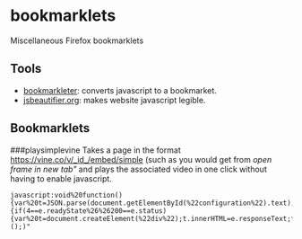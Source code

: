 # bookmarklets
Miscellaneous Firefox bookmarklets

## Tools
- [bookmarkleter](https://chriszarate.github.io/bookmarkleter/): converts javascript to a bookmarket.
- [jsbeautifier.org](http://jsbeautifier.org/): makes website javascript legible.

## Bookmarklets

###playsimplevine
Takes a page in the format https://vine.co/v/_id_/embed/simple (such as you would get from *open frame in new tab"* and plays the associated video in one click without having to enable javascript.
```
javascript:void%20function(){var%20t=JSON.parse(document.getElementById(%22configuration%22).text),e=new%20XMLHttpRequest;e.onreadystatechange=function(){if(4==e.readyState%26%26200==e.status){var%20t=document.createElement(%22div%22);t.innerHTML=e.responseText;for(var%20r=t.querySelector('meta[property=%22twitter:player:stream%22]').getAttribute(%22content%22),n=t.querySelector('meta[property=%22twitter:player:stream:content_type%22]').getAttribute(%22content%22);document.body.firstChild;)document.body.removeChild(document.body.firstChild);var%20o=document.createElement(%22video%22);o.setAttribute(%22type%22,n),o.setAttribute(%22src%22,r),document.body.appendChild(o),o.play()}},e.open(%22GET%22,t.post.shareUrl,!0),e.send()}();)"
```
